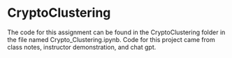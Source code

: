 # CryptoClustering
The code for this assignment can be found in the CryptoClustering folder in the file named Crypto_Clustering.ipynb. Code for this project came from class notes, instructor demonstration, and chat gpt.
